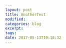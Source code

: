 ```yaml
---
layout: post
title: AnotherTest
modified:
categories: blog
excerpt:
tags: 
date: 2017-05-13T19:18:32
---
```

